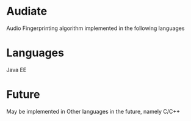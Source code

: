 # Audiate
Audio Fingerprinting algorithm implemented in the following languages

# Languages
Java EE

# Future
May be implemented in Other languages in the future, namely C/C++
